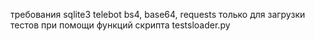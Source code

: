 требования 
sqlite3
telebot
bs4, base64, requests только для загрузки тестов при помощи функций скрипта testsloader.py
